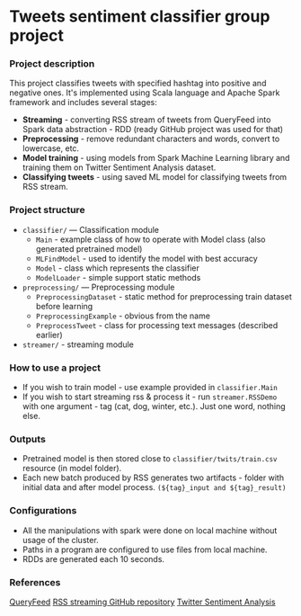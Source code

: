 # Tweets sentiment classifier group project

### Project description
This project classifies tweets with specified hashtag into positive and negative ones. It's implemented using 
Scala language and Apache Spark framework and includes several stages:
* **Streaming** - converting RSS stream of tweets from QueryFeed into Spark data abstraction - RDD (ready GitHub project was used for that)
* **Preprocessing** - remove redundant characters and words, convert to lowercase, etc.
* **Model training** -  using models from Spark Machine Learning library and training them on Twitter Sentiment Analysis dataset.
* **Classifying tweets** - using saved ML model for classifying tweets from RSS stream.

### Project structure
* ```classifier/``` — Classification module
    * ```Main``` - example class of how to operate with Model class (also generated pretrained model)
    * ```MLFindModel``` - used to identify the model with best accuracy
    * ```Model``` - class which represents the classifier
    * ```ModelLoader``` - simple support static methods
* ```preprocessing/``` — Preprocessing module
    * ```PreprocessingDataset``` - static method for preprocessing train dataset before learning
    * ```PreprocessingExample``` - obvious from the name
    * ```PreprocessTweet``` - class for processing text messages (described earlier)
* ```streamer/``` - streaming module

### How to use a project
* If you wish to train model - use example provided in ```classifier.Main```
* If you wish to start streaming rss & process it - run ```streamer.RSSDemo``` with one argument - tag (cat, dog, winter, etc.). Just one word, nothing else.

### Outputs
* Pretrained model is then stored close to ```classifier/twits/train.csv``` resource (in model folder). 
* Each new batch produced by RSS generates two artifacts - folder with initial data and after model process. ```(${tag}_input and ${tag}_result)```

### Configurations
* All the manipulations with spark were done on local machine without usage of the cluster. 
* Paths in a program are configured to use files from local machine.
* RDDs are generated each 10 seconds.

### References
[QueryFeed](http://queryfeed.net/)
[RSS streaming GitHub repository](https://github.com/CatalystCode/streaming-rss-html)
[Twitter Sentiment Analysis](https://www.kaggle.com/c/twitter-sentiment-analysis2/data)